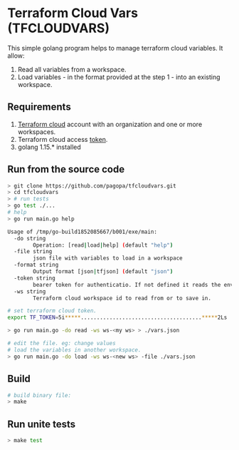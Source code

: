 # Terraform Cloud Vars (TFCLOUDVARS)

This simple golang program helps to manage terraform cloud variables.
It allow:

1. Read all variables from a workspace.
2. Load variables - in the format provided at the step 1 - into an existing workspace.


## Requirements

1. [Terraform cloud](https://app.terraform.io/) account with an organization and one or more workspaces.
2. Terraform cloud access [token](https://app.terraform.io/app/settings/tokens).
3. golang 1.15.* installed

## Run from the source code

```bash
> git clone https://github.com/pagopa/tfcloudvars.git
> cd tfcloudvars
> # run tests
> go test ./...
# help
> go run main.go help

Usage of /tmp/go-build1852085667/b001/exe/main:
  -do string
        Operation: [read|load|help] (default "help")
  -file string
        json file with variables to load in a workspace
  -format string
        Output format [json|tfjson] (default "json")
  -token string
        bearer token for authenticatio. If not defined it reads the env variable TF_TOKEN
  -ws string
        Terraform cloud workspace id to read from or to save in.

# set terraform cloud token.
export TF_TOKEN=5i*****......................................*****2Ls

> go run main.go -do read -ws ws-<my ws> > ./vars.json

# edit the file. eg: change values
# load the variables in another workspace.
> go run main.go -do load -ws ws-<new ws> -file ./vars.json
```

## Build

```bash
# build binary file:
> make
```

## Run unite tests

```bash
> make test
```
